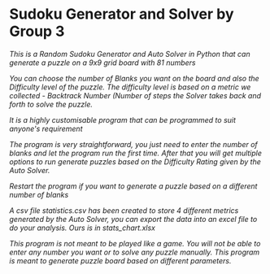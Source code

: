 
# Sudoku Generator and Solver by Group 3

*This is a Random Sudoku Generator and Auto Solver in Python
that can generate a puzzle on a 9x9 grid board with 81 numbers*

*You can choose the number of Blanks you want on the board and also the Difficulty level of the puzzle. The difficulty level is based on a metric we collected - Backtrack Number (Number of steps the Solver takes back and forth to solve the puzzle.*

*It is a highly customisable program that can be programmed to suit anyone's requirement*

*The program is very straightforward, you just need to enter the number of blanks and let the program run the first time. After that you will get multiple options to run generate puzzles based on the Difficulty Rating given by the Auto Solver.*

*Restart the program if you want to generate a puzzle based on a different number of blanks*

*A csv file statistics.csv has been created to store 4 different metrics generated by the Auto Solver, you can export the data into an excel file to do your analysis. Ours is in stats_chart.xlsx*

*This program is not meant to be played like a game. You will not be able to enter any number you want or to solve any puzzle manually. This program is meant to generate puzzle board based on different parameters.*